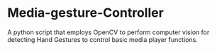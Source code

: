 # Media-gesture-Controller
A python script that employs OpenCV to perform computer vision for detecting Hand Gestures to control basic media player functions.
